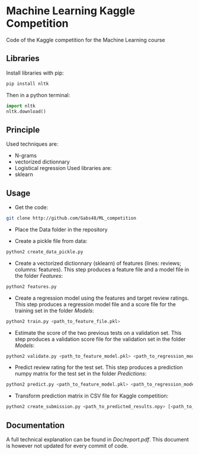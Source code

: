 # Machine Learning Kaggle Competition
Code of the Kaggle competition for the Machine Learning course

## Libraries
Install libraries with pip:
~~~bash
pip install nltk
~~~
Then in a python terminal:

~~~python
import nltk
nltk.download()
~~~

## Principle

Used techniques are:
- N-grams
- vectorized dictionnary
- Logistical regression
Used libraries are:
- sklearn

## Usage

- Get the code:

~~~bash
git clone http://github.com/Gabs48/ML_competition
~~~

- Place the Data folder in the repository

- Create a pickle file from data:

~~~bash
python2 create_data_pickle.py
~~~

- Create a vectorized dictionnary (sklearn) of features (lines: reviews; columns: features). This step produces a feature file and a model file in the folder *Features*:

~~~bash
python2 features.py
~~~

- Create a regression model using the features and target review ratings. This step produces a regression model file and a score file for the training set in the folder *Models*:

~~~bash
python2 train.py <path_to_feature_file.pkl>
~~~

- Estimate the score of the two previous tests on a validation set. This step produces a validation score file for the validation set in the folder *Models*:

~~~bash
python2 validate.py <path_to_feature_model.pkl> <path_to_regression_model.pkl>
~~~

- Predict review rating for the test set. This step produces a prediction numpy matrix for the test set in the folder *Predictions*:

~~~bash
python2 predict.py <path_to_feature_model.pkl> <path_to_regression_model.pkl>
~~~

- Transform prediction matrix in CSV file for Kaggle competition:

~~~bash
python2 create_submission.py <path_to_predicted_results.npy> [<path_to_CSV_file.csv>]
~~~

## Documentation
A full technical explanation can be found in *Doc/report.pdf*. This document is however not updated for every commit of code.
